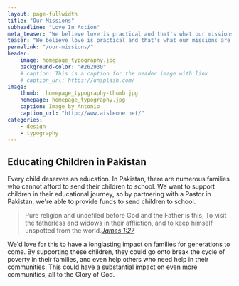 ```yaml
---
layout: page-fullwidth
title: "Our Missions"
subheadline: "Love In Action"
meta_teaser: "We believe love is practical and that's what our missions are. This is a mission many people can be a part of."
teaser: "We believe love is practical and that's what our missions are. This is a mission many people can be a part of."
permalink: "/our-missions/"
header:
    image: homepage_typography.jpg
    background-color: "#262930"
    # caption: This is a caption for the header image with link
    # caption_url: https://unsplash.com/
image:
    thumb:  homepage_typography-thumb.jpg
    homepage: homepage_typography.jpg
    caption: Image by Antonio
    caption_url: "http://www.aisleone.net/"
categories:
    - design
    - typography
---
```

<!--more-->

<div class="row" markdown="1">

## Educating Children in Pakistan

Every child deserves an education. In Pakistan, there are numerous families who cannot afford to send their children to school. We want to support children in their educational journey, so by partnering with a Pastor in Pakistan, we're able to provide funds to send children to school. 

> <span class="teaser">Pure religion and undefiled before God and the Father is this, To visit the fatherless and widows in their affliction, and to keep himself unspotted from the world.</span><cite>[James 1:27][1]</cite>

We'd love for this to have a longlasting impact on families for generations to come. By supporting these children, they could go onto break the cycle of poverty in their families, and even help others who need help in their communities. This could have a substantial impact on even more communities, all to the Glory of God.

 [1]: https://biblehub.com/commentaries/james/1-27.htm


</div><!-- /.medium-8.columns -->
</div><!-- /.row -->


